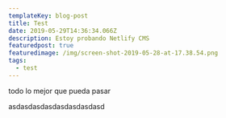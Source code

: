 ```yaml
---
templateKey: blog-post
title: Test
date: 2019-05-29T14:36:34.066Z
description: Estoy probando Netlify CMS
featuredpost: true
featuredimage: /img/screen-shot-2019-05-28-at-17.38.54.png
tags:
  - test
---
```

todo lo mejor que pueda pasar 



asdasdasdasdasdasdasdasd
